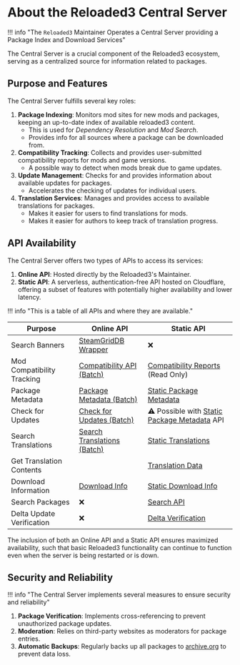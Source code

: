 # About the Reloaded3 Central Server

!!! info "The `Reloaded3` Maintainer Operates a Central Server providing a Package Index and Download Services"

The Central Server is a crucial component of the Reloaded3 ecosystem,
serving as a centralized source for information related to packages.

## Purpose and Features

The Central Server fulfills several key roles:

1. **Package Indexing**: Monitors mod sites for new mods and packages, keeping an up-to-date index of available reloaded3 content.
    - This is used for *Dependency Resolution* and *Mod Search*.
    - Provides info for all sources where a package can be downloaded from.
2. **Compatibility Tracking**: Collects and provides user-submitted compatibility reports for mods and game versions.
    - A possible way to detect when mods break due to game updates.
3. **Update Management**: Checks for and provides information about available updates for packages.
    - Accelerates the checking of updates for individual users.
4. **Translation Services**: Manages and provides access to available translations for packages.
    - Makes it easier for users to find translations for mods.
    - Makes it easier for authors to keep track of translation progress.

## API Availability

The Central Server offers two types of APIs to access its services:

1. **Online API**: Hosted directly by the Reloaded3's Maintainer.
2. **Static API**: A serverless, authentication-free API hosted on Cloudflare, offering a subset of features with potentially higher availability and lower latency.

!!! info "This is a table of all APIs and where they are available."

| Purpose                    | Online API                    | Static API                                    |
| -------------------------- | ----------------------------- | --------------------------------------------- |
| Search Banners             | [SteamGridDB Wrapper]         | ❌                                             |
| Mod Compatibility Tracking | [Compatibility API (Batch)]   | [Compatibility Reports] (Read Only)           |
| Package Metadata           | [Package Metadata (Batch)]    | [Static Package Metadata]                     |
| Check for Updates          | [Check for Updates (Batch)]   | ⚠ Possible with [Static Package Metadata] API |
| Search Translations        | [Search Translations (Batch)] | [Static Translations]                         |
| Get Translation Contents   |                               | [Translation Data]                            |
| Download Information       | [Download Info]               | [Static Download Info]                        |
| Search Packages            | ❌                             | [Search API]                                  |
| Delta Update Verification  | ❌                             | [Delta Verification]                          |

The inclusion of both an Online API and a Static API ensures maximized availability,
such that basic Reloaded3 functionality can continue to function even when the server is being
restarted or is down.

## Security and Reliability

!!! info "The Central Server implements several measures to ensure security and reliability"

1. **Package Verification**: Implements cross-referencing to prevent unauthorized package updates.
2. **Moderation**: Relies on third-party websites as moderators for package entries.
3. **Automatic Backups**: Regularly backs up all packages to [archive.org] to prevent data loss.

[SteamGridDB Wrapper]: ./Online-API.md#steamgriddb-api
[Compatibility API (Batch)]: ./Online-API.md#compatibility-reports-batch
[Package Metadata (Batch)]: ./Online-API.md#package-metadata-batch
[Check for Updates (Batch)]: ./Online-API.md#check-for-updates-batch
[Search Translations (Batch)]: ./Online-API.md#search-translations-batch
[Download Info]: ./Online-API.md#download-information
[Compatibility Reports]: ./Static-API.md#compatibility-reports-api
[Static Package Metadata]: ./Static-API.md#package-metadata-api
[Static Translations]: ./Static-API.md#translations-api
[Translation Data]: ./Static-API.md#translation-packages-api
[Static Download Info]: ./Static-API.md#download-information-api
[Search API]: ./Static-API.md#search-api
[Delta Verification]: ./Static-API.md#delta-verification-api
[archive.org]: https://archive.org